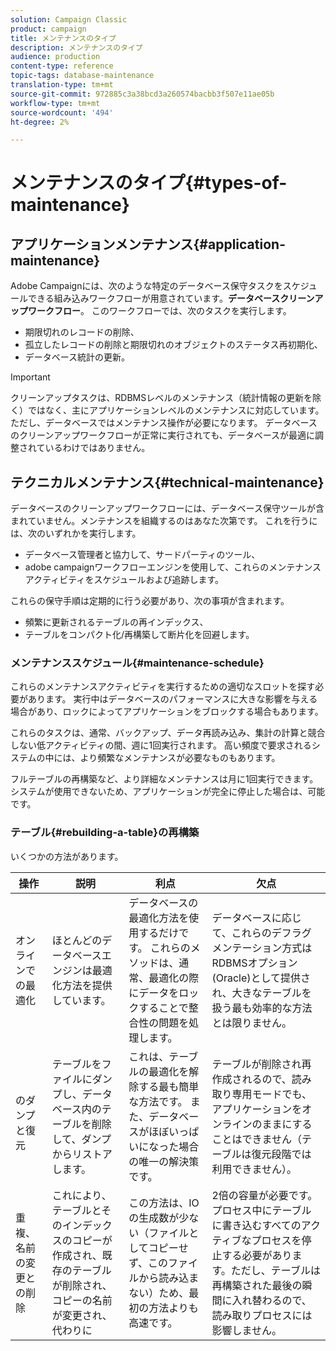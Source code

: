 ```yaml
---
solution: Campaign Classic
product: campaign
title: メンテナンスのタイプ
description: メンテナンスのタイプ
audience: production
content-type: reference
topic-tags: database-maintenance
translation-type: tm+mt
source-git-commit: 972885c3a38bcd3a260574bacbb3f507e11ae05b
workflow-type: tm+mt
source-wordcount: '494'
ht-degree: 2%

---
```



# メンテナンスのタイプ{#types-of-maintenance}

## アプリケーションメンテナンス{#application-maintenance}

Adobe Campaignには、次のような特定のデータベース保守タスクをスケジュールできる組み込みワークフローが用意されています。**データベースクリーンアップワークフロー**。 このワークフローでは、次のタスクを実行します。

* 期限切れのレコードの削除、
* 孤立したレコードの削除と期限切れのオブジェクトのステータス再初期化、
* データベース統計の更新。

>[!IMPORTANT]
>
>クリーンアップタスクは、RDBMSレベルのメンテナンス（統計情報の更新を除く）ではなく、主にアプリケーションレベルのメンテナンスに対応しています。 ただし、データベースではメンテナンス操作が必要になります。 データベースのクリーンアップワークフローが正常に実行されても、データベースが最適に調整されているわけではありません。

## テクニカルメンテナンス{#technical-maintenance}

データベースのクリーンアップワークフローには、データベース保守ツールが含まれていません。メンテナンスを組織するのはあなた次第です。 これを行うには、次のいずれかを実行します。

* データベース管理者と協力して、サードパーティのツール、
* adobe campaignワークフローエンジンを使用して、これらのメンテナンスアクティビティをスケジュールおよび追跡します。

これらの保守手順は定期的に行う必要があり、次の事項が含まれます。

* 頻繁に更新されるテーブルの再インデックス、
* テーブルをコンパクト化/再構築して断片化を回避します。

### メンテナンススケジュール{#maintenance-schedule}

これらのメンテナンスアクティビティを実行するための適切なスロットを探す必要があります。 実行中はデータベースのパフォーマンスに大きな影響を与える場合があり、ロックによってアプリケーションをブロックする場合もあります。

これらのタスクは、通常、バックアップ、データ再読み込み、集計の計算と競合しない低アクティビティの間、週に1回実行されます。 高い頻度で要求されるシステムの中には、より頻繁なメンテナンスが必要なものもあります。

フルテーブルの再構築など、より詳細なメンテナンスは月に1回実行できます。システムが使用できないため、アプリケーションが完全に停止した場合は、可能です。

### テーブル{#rebuilding-a-table}の再構築

いくつかの方法があります。

<table> 
 <thead> 
  <tr> 
   <th> 操作 </th> 
   <th> 説明 </th> 
   <th> 利点 </th> 
   <th> 欠点 </th> 
  </tr> 
 </thead> 
 <tbody> 
  <tr> 
   <td> オンラインでの最適化<br /> </td> 
   <td> ほとんどのデータベースエンジンは最適化方法を提供しています。<br /> </td> 
   <td> データベースの最適化方法を使用するだけです。 これらのメソッドは、通常、最適化の際にデータをロックすることで整合性の問題を処理します。<br /> </td> 
   <td> データベースに応じて、これらのデフラグメンテーション方式はRDBMSオプション(Oracle)として提供され、大きなテーブルを扱う最も効率的な方法とは限りません。<br /> </td> 
  </tr> 
  <tr> 
   <td> <br />のダンプと復元 </td> 
   <td> テーブルをファイルにダンプし、データベース内のテーブルを削除して、ダンプからリストアします。<br /> </td> 
   <td> これは、テーブルの最適化を解除する最も簡単な方法です。 また、データベースがほぼいっぱいになった場合の唯一の解決策です。<br /> </td> 
   <td> テーブルが削除され再作成されるので、読み取り専用モードでも、アプリケーションをオンラインのままにすることはできません（テーブルは復元段階では利用できません）。<br /> </td> 
  </tr> 
  <tr> 
   <td> 重複、名前の変更と<br />の削除 </td> 
   <td> これにより、テーブルとそのインデックスのコピーが作成され、既存のテーブルが削除され、コピーの名前が変更され、代わりに<br /> </td> 
   <td> この方法は、IOの生成数が少ない（ファイルとしてコピーせず、このファイルから読み込まない）ため、最初の方法よりも高速です。<br /> </td> 
   <td> 2倍の容量が必要です。<br /> プロセス中にテーブルに書き込むすべてのアクティブなプロセスを停止する必要があります。ただし、テーブルは再構築された最後の瞬間に入れ替わるので、読み取りプロセスには影響しません。<br /> </td> 
  </tr> 
 </tbody> 
</table>


